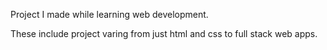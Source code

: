 Project I made while learning web development.

These include project varing from just html and css to full stack web apps.
